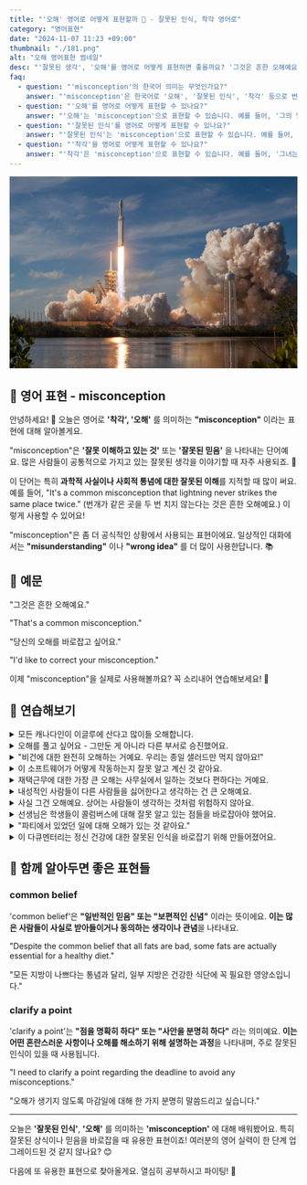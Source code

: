 ```yaml
---
title: "'오해' 영어로 어떻게 표현할까 🤔 - 잘못된 인식, 착각 영어로"
category: "영어표현"
date: "2024-11-07 11:23 +09:00"
thumbnail: "./181.png"
alt: "오해 영어표현 썸네일"
desc: "'잘못된 생각', '오해'를 영어로 어떻게 표현하면 좋을까요? '그것은 흔한 오해예요.', '당신의 오해를 바로잡고 싶어요.' 등을 영어로 표현하는 법을 배워봅시다. 다양한 예문을 통해서 연습하고 본인의 표현으로 만들어 보세요."
faq:
  - question: "'misconception'의 한국어 의미는 무엇인가요?"
    answer: "'misconception'은 한국어로 '오해', '잘못된 인식', '착각' 등으로 번역될 수 있습니다."
  - question: "'오해'를 영어로 어떻게 표현할 수 있나요?"
    answer: "'오해'는 'misconception'으로 표현할 수 있습니다. 예를 들어, '그의 말이 잘못 해석되어 오해가 생겼다'는 'His words were misunderstood, leading to a misconception'으로 말할 수 있습니다."
  - question: "'잘못된 인식'를 영어로 어떻게 표현할 수 있나요?"
    answer: "'잘못된 인식'는 'misconception'으로 표현할 수 있습니다. 예를 들어, '그 주제에 대한 잘못된 인식이 문제를 일으켰다'는 'A misconception about that topic caused the problem'으로 말할 수 있습니다."
  - question: "'착각'을 영어로 어떻게 표현할 수 있나요?"
    answer: "'착각'은 'misconception'으로 표현할 수 있습니다. 예를 들어, '그녀는 그가 그녀를 좋아한다고 착각했다'는 'She had a misconception that he liked her'로 표현할 수 있습니다.'"
---
```


![낮에 발사되고 있는 우주선](./181-1.jpg)

## 🌟 영어 표현 - misconception

안녕하세요! 👋 오늘은 영어로 **'착각', '오해'** 를 의미하는 **"misconception"** 이라는 표현에 대해 알아볼게요.

"misconception"은 **'잘못 이해하고 있는 것'** 또는 **'잘못된 믿음'** 을 나타내는 단어예요. 많은 사람들이 공통적으로 가지고 있는 잘못된 생각을 이야기할 때 자주 사용되죠. 🤔

이 단어는 특히 **과학적 사실이나 사회적 통념에 대한 잘못된 이해**를 지적할 때 많이 써요. 예를 들어, "It's a common misconception that lightning never strikes the same place twice." (번개가 같은 곳을 두 번 치지 않는다는 것은 흔한 오해예요.) 이렇게 사용할 수 있어요!

"misconception"은 좀 더 공식적인 상황에서 사용되는 표현이에요. 일상적인 대화에서는 **"misunderstanding"** 이나 **"wrong idea"** 를 더 많이 사용한답니다. 📚

<div 
  data-inline-banner="🎉 새해에는 스픽 AI와 함께 영어 공부하자" 
  data-inline-banner-subtext="설날 특별 할인으로 60%할인 + 추가 7만원 할인! (~2/3)" 
  data-inline-banner-link="https://app.usespeak.com/kr-ko/sale/kr-affiliate-special/?ref=engple-inline"
  data-inline-banner-caption="해당 링크를 통해 구매시 일정액의 수수료를 지급받습니다.">
</div>

## 📖 예문

"그것은 흔한 오해예요."

"That's a common misconception."

"당신의 오해를 바로잡고 싶어요."

"I'd like to correct your misconception."

이제 "misconception"을 실제로 사용해볼까요? 꼭 소리내어 연습해보세요! 🎯

## 💬 연습해보기

<details>
<summary>모든 캐나다인이 이글루에 산다고 많이들 오해합니다.</summary>
<span>There's a common misconception that all Canadians live in igloos.</span>
</details>

<details>
<summary>오해를 풀고 싶어요 - 그만둔 게 아니라 다른 부서로 승진했어요.</summary>
<span>Let me clear up a misconception - I didn't quit, I was promoted to another department.</span>
</details>

<details>
<summary>"비건에 대한 완전히 오해하는 거예요. 우리는 종일 샐러드만 먹지 않아요!"</summary>
<span>"That's a total misconception about vegans. We don't just eat salad all day!"</span>
</details>

<details>
<summary>이 소프트웨어가 어떻게 작동하는지 잘못 알고 계신 것 같아요.</summary>
<span>I think you have a misconception about how this software works.</span>
</details>

<details>
<summary>재택근무에 대한 가장 큰 오해는 사무실에서 일하는 것보다 편하다는 거예요.</summary>
<span>The biggest misconception about working from home is that it's easier than office work.</span>
</details>

<details>
<summary>내성적인 사람들이 다른 사람들을 싫어한다고 생각하는 건 큰 오해예요.</summary>
<span>There's a huge misconception that introverts don't like people.</span>
</details>

<details>
<summary>사실 그건 오해예요. 상어는 사람들이 생각하는 것처럼 위험하지 않아요.</summary>
<span>That's actually a misconception. Sharks aren't as dangerous as people think.</span>
</details>

<details>
<summary>선생님은 학생들이 콜럼버스에 대해 잘못 알고 있는 점들을 바로잡아야 했어요.</summary>
<span>The teacher had to correct her students' misconceptions about Columbus.</span>
</details>

<details>
<summary>"파티에서 있었던 일에 대해 오해가 있는 것 같아요."</summary>
<span>"I think there's a misconception about what happened at the party."</span>
</details>

<details>
<summary>이 다큐멘터리는 정신 건강에 대한 잘못된 인식을 바로잡기 위해 만들어졌어요.</summary>
<span>This documentary was made to address and correct common misconceptions about mental health.</span>
</details>

## 🤝 함께 알아두면 좋은 표현들

### common belief

'common belief'은 **"일반적인 믿음" 또는 "보편적인 신념"** 이라는 뜻이에요. **이는 많은 사람들이 사실로 받아들이거나 동의하는 생각이나 관념**을 나타내요.

"Despite the common belief that all fats are bad, some fats are actually essential for a healthy diet."

"모든 지방이 나쁘다는 통념과 달리, 일부 지방은 건강한 식단에 꼭 필요한 영양소입니다."

### clarify a point

'clarify a point'는 **"점을 명확히 하다" 또는 "사안을 분명히 하다"** 라는 의미예요. **이는 어떤 혼란스러운 사항이나 오해를 해소하기 위해 설명하는 과정**을 나타내며, 주로 잘못된 인식이 있을 때 사용됩니다.

"I need to clarify a point regarding the deadline to avoid any misconceptions."

"오해가 생기지 않도록 마감일에 대해 한 가지 분명히 말씀드리고 싶습니다."

---

오늘은 **'잘못된 인식'**, **'오해'** 를 의미하는 **'misconception'** 에 대해 배워봤어요. 특히 잘못된 상식이나 믿음을 바로잡을 때 유용한 표현이죠! 여러분의 영어 실력이 한 단계 업그레이드된 것 같지 않나요? 😊

다음에 또 유용한 표현으로 찾아올게요. 열심히 공부하시고 파이팅! 💪
